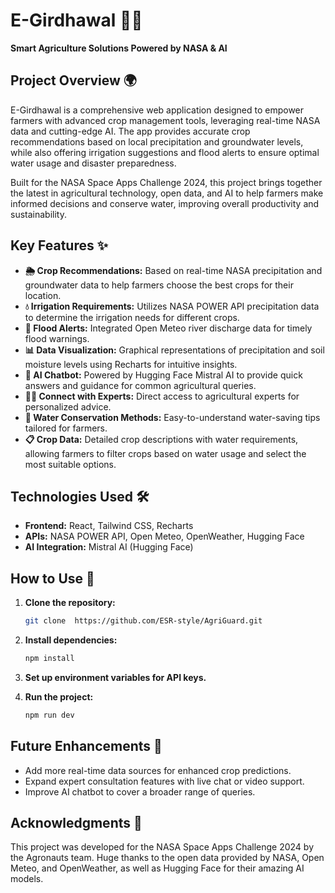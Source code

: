 # E-Girdhawal 🌾🚀
**Smart Agriculture Solutions Powered by NASA & AI**

## Project Overview 🌍
E-Girdhawal is a comprehensive web application designed to empower farmers with advanced crop management tools, leveraging real-time NASA data and cutting-edge AI. The app provides accurate crop recommendations based on local precipitation and groundwater levels, while also offering irrigation suggestions and flood alerts to ensure optimal water usage and disaster preparedness.

Built for the NASA Space Apps Challenge 2024, this project brings together the latest in agricultural technology, open data, and AI to help farmers make informed decisions and conserve water, improving overall productivity and sustainability.

## Key Features ✨
- **🌦️ Crop Recommendations:** Based on real-time NASA precipitation and groundwater data to help farmers choose the best crops for their location.
- **💧 Irrigation Requirements:** Utilizes NASA POWER API precipitation data to determine the irrigation needs for different crops.
- **🌊 Flood Alerts:** Integrated Open Meteo river discharge data for timely flood warnings.
- **📊 Data Visualization:** Graphical representations of precipitation and soil moisture levels using Recharts for intuitive insights.
- **🤖 AI Chatbot:** Powered by Hugging Face Mistral AI to provide quick answers and guidance for common agricultural queries.
- **👩‍🌾 Connect with Experts:** Direct access to agricultural experts for personalized advice.
- **🌱 Water Conservation Methods:** Easy-to-understand water-saving tips tailored for farmers.
- **📋 Crop Data:** Detailed crop descriptions with water requirements, allowing farmers to filter crops based on water usage and select the most suitable options.

## Technologies Used 🛠️
- **Frontend:** React, Tailwind CSS, Recharts
- **APIs:** NASA POWER API, Open Meteo, OpenWeather, Hugging Face
- **AI Integration:** Mistral AI (Hugging Face)

## How to Use 🚜
1. **Clone the repository:**
    ```bash
    git clone  https://github.com/ESR-style/AgriGuard.git
    ```

2. **Install dependencies:**
    ```bash
    npm install
    ```

3. **Set up environment variables for API keys.**

4. **Run the project:**
    ```bash
    npm run dev
    ```

## Future Enhancements 🔮
- Add more real-time data sources for enhanced crop predictions.
- Expand expert consultation features with live chat or video support.
- Improve AI chatbot to cover a broader range of queries.

## Acknowledgments 🙌
This project was developed for the NASA Space Apps Challenge 2024 by the Agronauts team. Huge thanks to the open data provided by NASA, Open Meteo, and OpenWeather, as well as Hugging Face for their amazing AI models.